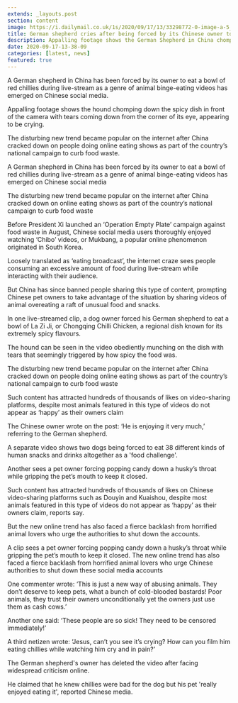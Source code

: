 ```yaml
---
extends: _layouts.post
section: content
image: https://i.dailymail.co.uk/1s/2020/09/17/13/33298772-0-image-a-5_1600345220650.jpg 
title: German shepherd cries after being forced by its Chinese owner to eat chillies 
description: Appalling footage shows the German Shepherd in China chomping down the spicy dish in front of the camera with tears coming down from the corner of its eye, appearing to be crying. 
date: 2020-09-17-13-38-09 
categories: [latest, news] 
featured: true 
--- 
```

A German shepherd in China has been forced by its owner to eat a bowl of red chillies during live-stream as a genre of animal binge-eating videos has emerged on Chinese social media.

Appalling footage shows the hound chomping down the spicy dish in front of the camera with tears coming down from the corner of its eye, appearing to be crying.

The disturbing new trend became popular on the internet after China cracked down on people doing online eating shows as part of the country’s national campaign to curb food waste.

A German shepherd in China has been forced by its owner to eat a bowl of red chillies during live-stream as a genre of animal binge-eating videos has emerged on Chinese social media

The disturbing new trend became popular on the internet after China cracked down on online eating shows as part of the country’s national campaign to curb food waste

Before President Xi launched an ‘Operation Empty Plate’ campaign against food waste in August, Chinese social media users thoroughly enjoyed watching ‘Chibo’ videos, or Mukbang, a popular online phenomenon originated in South Korea.

Loosely translated as ‘eating broadcast’, the internet craze sees people consuming an excessive amount of food during live-stream while interacting with their audience.

But China has since banned people sharing this type of content, prompting Chinese pet owners to take advantage of the situation by sharing videos of animal overeating a raft of unusual food and snacks.

In one live-streamed clip, a dog owner forced his German shepherd to eat a bowl of La Zi Ji, or Chongqing Chilli Chicken, a regional dish known for its extremely spicy flavours.

The hound can be seen in the video obediently munching on the dish with tears that seemingly triggered by how spicy the food was.

The disturbing new trend became popular on the internet after China cracked down on people doing online eating shows as part of the country’s national campaign to curb food waste

Such content has attracted hundreds of thousands of likes on video-sharing platforms, despite most animals featured in this type of videos do not appear as ‘happy’ as their owners claim

The Chinese owner wrote on the post: ‘He is enjoying it very much,’ referring to the German shepherd.

A separate video shows two dogs being forced to eat 38 different kinds of human snacks and drinks altogether as a 'food challenge'.

Another sees a pet owner forcing popping candy down a husky’s throat while gripping the pet’s mouth to keep it closed.

Such content has attracted hundreds of thousands of likes on Chinese video-sharing platforms such as Douyin and Kuaishou, despite most animals featured in this type of videos do not appear as ‘happy’ as their owners claim, reports say.

But the new online trend has also faced a fierce backlash from horrified animal lovers who urge the authorities to shut down the accounts.

A clip sees a pet owner forcing popping candy down a husky’s throat while gripping the pet’s mouth to keep it closed. The new online trend has also faced a fierce backlash from horrified animal lovers who urge Chinese authorities to shut down these social media accounts

One commenter wrote: ‘This is just a new way of abusing animals. They don’t deserve to keep pets, what a bunch of cold-blooded bastards! Poor animals, they trust their owners unconditionally yet the owners just use them as cash cows.’

Another one said: ‘These people are so sick! They need to be censored immediately!’

A third netizen wrote: ‘Jesus, can’t you see it’s crying? How can you film him eating chillies while watching him cry and in pain?’

The German shepherd's owner has deleted the video after facing widespread criticism online. 

He claimed that he knew chillies were bad for the dog but his pet 'really enjoyed eating it', reported Chinese media.

